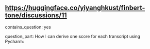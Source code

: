 ## https://huggingface.co/yiyanghkust/finbert-tone/discussions/11

contains_question: yes

question_part: How I can derive one score for each transcript using Pycharm:
